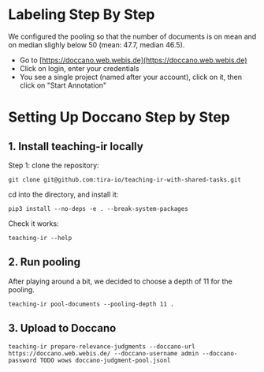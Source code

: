 # Labeling Step By Step

We configured the pooling so that the number of documents is on mean and on median slighly below 50 (mean: 47.7, median 46.5).

- Go to [https://doccano.web.webis.de](https://doccano.web.webis.de)
- Click on login, enter your credentials
- You see a single project (named after your account), click on it, then click on "Start Annotation"

# Setting Up Doccano Step by Step

## 1. Install teaching-ir locally

Step 1: clone the repository:

```
git clone git@github.com:tira-io/teaching-ir-with-shared-tasks.git
```

cd into the directory, and install it:

```
pip3 install --no-deps -e . --break-system-packages
```

Check it works:

```
teaching-ir --help
```

## 2. Run pooling

After playing around a bit, we decided to choose a depth of 11 for the pooling.

```
teaching-ir pool-documents --pooling-depth 11 .
```

## 3. Upload to Doccano

```
teaching-ir prepare-relevance-judgments --doccano-url https://doccano.web.webis.de/ --doccano-username admin --doccano-password TODO wows doccano-judgment-pool.jsonl
```
